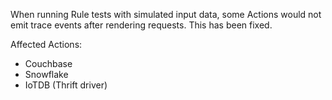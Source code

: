 When running Rule tests with simulated input data, some Actions would not emit trace events after rendering requests.  This has been fixed.

Affected Actions:
- Couchbase
- Snowflake
- IoTDB (Thrift driver)
